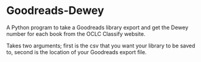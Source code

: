 # Goodreads-Dewey
A Python program to take a Goodreads library export and get the Dewey number for each book from the OCLC Classify website.

Takes two arguments; first is the csv that you want your library to be saved to, second is the location of your Goodreads export file.

